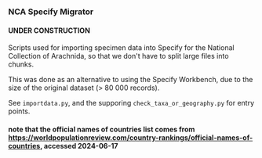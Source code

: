 ### NCA Specify Migrator

#### UNDER CONSTRUCTION

Scripts used for importing specimen data into Specify for the National Collection of Arachnida, so that we don't have to split large files into chunks. 

This was done as an alternative to using the Specify Workbench, due to the size of the original dataset (> 80 000 records). 

See `importdata.py`, and the supporing `check_taxa_or_geography.py` for entry points.

#### note that the official names of countries list comes from https://worldpopulationreview.com/country-rankings/official-names-of-countries, accessed 2024-06-17